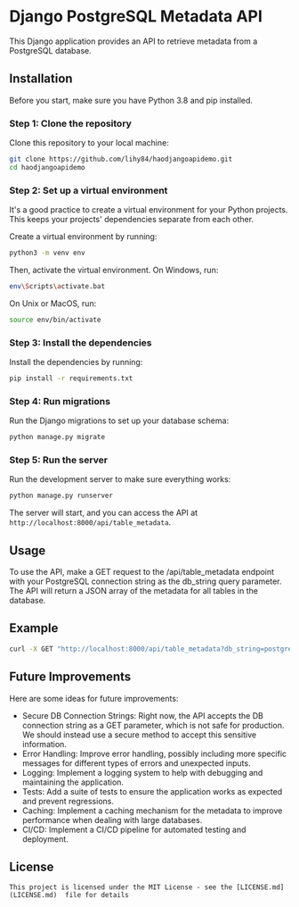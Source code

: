 # Django PostgreSQL Metadata API

This Django application provides an API to retrieve metadata from a PostgreSQL database.

## Installation

Before you start, make sure you have Python 3.8 and pip installed.

### Step 1: Clone the repository

Clone this repository to your local machine:

```bash
git clone https://github.com/lihy84/haodjangoapidemo.git
cd haodjangoapidemo
```

### Step 2: Set up a virtual environment

It's a good practice to create a virtual environment for your Python projects. This keeps your projects' dependencies separate from each other.

Create a virtual environment by running:

```bash
python3 -m venv env
```

Then, activate the virtual environment. On Windows, run:

```bash
env\Scripts\activate.bat
```

On Unix or MacOS, run:

```bash
source env/bin/activate
```

### Step 3: Install the dependencies

Install the dependencies by running:

```bash
pip install -r requirements.txt
```

### Step 4: Run migrations

Run the Django migrations to set up your database schema:

```bash
python manage.py migrate
```

### Step 5: Run the server

Run the development server to make sure everything works:

```bash
python manage.py runserver
```

The server will start, and you can access the API at `http://localhost:8000/api/table_metadata`.

## Usage

To use the API, make a GET request to the /api/table_metadata endpoint with your PostgreSQL connection string as the db_string query parameter. The API will return a JSON array of the metadata for all tables in the database.

## Example

```bash
curl -X GET "http://localhost:8000/api/table_metadata?db_string=postgresql://postgres:postgres@localhost:5432/postgres"
```

## Future Improvements

Here are some ideas for future improvements:

- Secure DB Connection Strings: Right now, the API accepts the DB connection string as a GET parameter, which is not safe for production. We should instead use a secure method to accept this sensitive information.
- Error Handling: Improve error handling, possibly including more specific messages for different types of errors and unexpected inputs.
- Logging: Implement a logging system to help with debugging and maintaining the application.
- Tests: Add a suite of tests to ensure the application works as expected and prevent regressions.
- Caching: Implement a caching mechanism for the metadata to improve performance when dealing with large databases.
- CI/CD: Implement a CI/CD pipeline for automated testing and deployment.

## License

```text
This project is licensed under the MIT License - see the [LICENSE.md](LICENSE.md)  file for details
```
